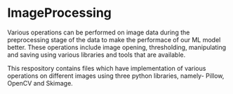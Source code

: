 # ImageProcessing

Various operations can be performed on image data during the preprocessing stage of the data to make the performace of our ML model better. These operations include image opening, thresholding, manipulating and saving using various libraries and tools that are available.

This respository contains files which have implementation of various operations on different images using three python libraries, namely- Pillow, OpenCV and Skimage.
